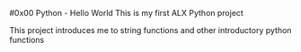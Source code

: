 #0x00 Python - Hello World
This is my first ALX Python project

This project introduces me to string functions and other introductory python functions
